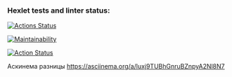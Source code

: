 ### Hexlet tests and linter status:
[![Actions Status](https://github.com/Grad566/java-project-71/actions/workflows/hexlet-check.yml/badge.svg)](https://github.com/Grad566/java-project-71/actions)

[![Maintainability](https://api.codeclimate.com/v1/badges/53a9a04c250683a0ae35/maintainability)](https://codeclimate.com/github/Grad566/java-project-71/maintainability)

[![Action Status](https://github.com/Grad566/java-project-71/blob/main/app/.github/workflows/myTets.yml/badge.svg)](https://github.com/Grad566/java-project-71/blob/main/app/.github/workflows/myTets.yml)

Аскинема разницы
https://asciinema.org/a/luxj9TUBhGnruBZnpyA2Nl8N7
